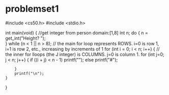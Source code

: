 # problemset1









































#include <cs50.h>
#include <stdio.h>

int main(void)
{
    //get integer from person  domain:[1,8]
    int n;
    do
    {
      n = get_int("Height? ");  
    }
    while (n < 1 || n > 8);
    // the main for loop represents ROWS. i=0 is row 1, i=1 is row 2, etc., increasing by increments of 1
    for (int  i = 0; i < n; i++)
    {
        // the inner for lloops (the J integer) is COLUMNS. j=0 is column 1. 
        for (int j=0; j < n; j++)
        {
            if ((i + j) < n - 1)
            printf("");
            else
            printf("#");
            
        }
        printf("\n");
    }
    
}
